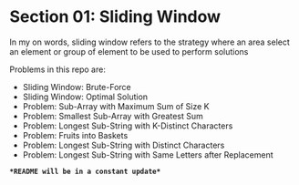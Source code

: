 # Section 01: Sliding Window
In my on words, sliding window refers to the strategy where an area select an element or group of element to be used to perform solutions

Problems in this repo are:
* Sliding Window: Brute-Force
* Sliding Window: Optimal Solution
* Problem: Sub-Array with Maximum Sum of Size K
* Problem: Smallest Sub-Array with Greatest Sum
* Problem: Longest Sub-String with K-Distinct Characters
* Problem: Fruits into Baskets
* Problem: Longest Sub-String with Distinct Characters
* Problem: Longest Sub-String with Same Letters after Replacement


**`*README will be in a constant update*`**